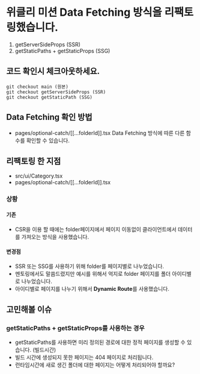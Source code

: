 # 위클리 미션 Data Fetching 방식을 리팩토링했습니다.

1. getServerSideProps (SSR)
2. getStaticPaths + getStaticProps (SSG)

## 코드 확인시 체크아웃하세요.

```
git checkout main (원본)
git checkout getServerSideProps (SSR)
git checkout getStaticPath (SSG)
```

## Data Fetching 확인 방법

-   pages/optional-catch/[[...folderId]].tsx Data Fetching 방식에 따른 다른 함수를 확인할 수 있습니다.

## 리팩토링 한 지점

-   src/ui/Category.tsx
-   pages/optional-catch/[[...folderId]].tsx

### 상황

#### 기존

-   CSR을 이용 할 때에는 folder페이지에서 페이지 이동없이 클라이언트에서 데이터를 가져오는 방식을 사용했습니다.

#### 변경점

-   SSR 또는 SSG를 사용하기 위해 folder를 페이지별로 나누었습니다.
-   멘토링에서도 말씀드렸지만 예시를 위해서 억지로 folder 페이지를 폴더 아이디별로 나누었습니다.
-   아이디별로 페이지를 나누기 위해서 **Dynamic Route**를 사용했습니다.

## 고민해볼 이슈

### getStaticPaths + getStaticProps를 사용하는 경우

-   getStaticPaths를 사용하면 미리 정의된 경로에 대한 정적 페이지를 생성할 수 있습니다. (빌드시간)
-   빌드 시간에 생성되지 못한 페이지는 404 페이지로 처리됩니다.
-   런타임시간에 새로 생긴 폴더에 대한 페이지는 어떻게 처리되어야 할까요?
